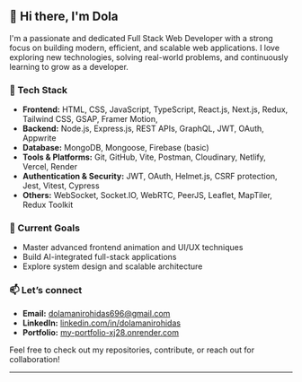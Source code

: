 ## 👋 Hi there, I'm Dola

I'm a passionate and dedicated Full Stack Web Developer with a strong focus on building modern, efficient, and scalable web applications. I love exploring new technologies, solving real-world problems, and continuously learning to grow as a developer.

### 🚀 Tech Stack
- **Frontend:** HTML, CSS, JavaScript, TypeScript, React.js, Next.js, Redux, Tailwind CSS, GSAP, Framer Motion,
- **Backend:** Node.js, Express.js, REST APIs, GraphQL, JWT, OAuth, Appwrite
- **Database:** MongoDB, Mongoose, Firebase (basic)
- **Tools & Platforms:** Git, GitHub, Vite, Postman, Cloudinary, Netlify, Vercel, Render
- **Authentication & Security:** JWT, OAuth, Helmet.js, CSRF protection, Jest, Vitest, Cypress
- **Others:** WebSocket, Socket.IO, WebRTC, PeerJS, Leaflet, MapTiler, Redux Toolkit

### 🎯 Current Goals
- Master advanced frontend animation and UI/UX techniques  
- Build AI-integrated full-stack applications  
- Explore system design and scalable architecture  

### 📫 Let’s connect
- **Email:** [dolamanirohidas696@gmail.com](mailto:dolamanirohidas696@gmail.com)  
- **LinkedIn:** [linkedin.com/in/dolamanirohidas](https://www.linkedin.com/in/dolamanirohidas/)  
- **Portfolio:** [my-portfolio-xj28.onrender.com](https://my-portfolio-xj28.onrender.com/)
  
Feel free to check out my repositories, contribute, or reach out for collaboration!

---
